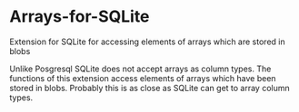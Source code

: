# Arrays-for-SQLite
Extension for SQLite for accessing elements of arrays which are stored in blobs

Unlike Posgresql SQLite does not accept arrays as column types. The functions of this extension access elements of arrays which have been stored in blobs. Probably this is as close as SQLite can get to array column types. 
